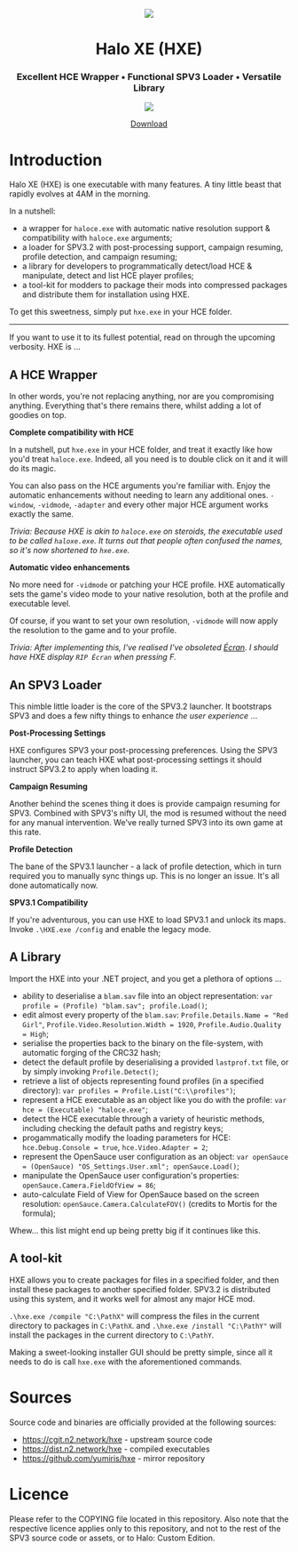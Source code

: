 <html>
    <p align="center">
        <img src="https://user-images.githubusercontent.com/10241434/57498646-40c70800-730f-11e9-9e20-edbb764df836.png">
    <p>
    <h1 align="center">
        Halo XE (HXE)
    </h1>
    <h3 align="center">
        Excellent HCE Wrapper • Functional SPV3 Loader • Versatile Library
    </h3>
    <p align="center">
        <img src="https://user-images.githubusercontent.com/10241434/57498544-d6ae6300-730e-11e9-9558-1072d5c7c48d.png">
    <p>
    <p align="center">
        <a href="https://dist.n2.network/hxe">
            Download
        </a>
    </p>
</html>

# Introduction

Halo XE (HXE) is one executable with many features. A tiny little beast that rapidly evolves at 4AM in the morning.

In a nutshell:

- a wrapper for `haloce.exe` with automatic native resolution support & compatibility with `haloce.exe` arguments;
- a loader for SPV3.2 with post-processing support, campaign resuming, profile detection, and campaign resuming;
- a library for developers to programmatically detect/load HCE & manipulate, detect and list HCE player profiles;
- a tool-kit for modders to package their mods into compressed packages and distribute them for installation using HXE.

To get this sweetness, simply put `hxe.exe` in your HCE folder.

---

If you want to use it to its fullest potential, read on through the upcoming verbosity. HXE is ...

## A HCE Wrapper

In other words, you're not replacing anything, nor are you compromising anything. Everything that's there remains there, whilst adding a lot of goodies on top.

**Complete compatibility with HCE**

In a nutshell, put `hxe.exe` in your HCE folder, and treat it exactly like how you'd treat `haloce.exe`. Indeed, all you need is to double click on it and it will do its magic.

You can also pass on the HCE arguments you're familiar with. Enjoy the automatic enhancements without needing to learn any additional ones. `-window`, `-vidmode`, `-adapter` and every other major HCE argument works exactly the same.

*Trivia: Because HXE is akin to `haloce.exe` on steroids, the executable used to be called `haloxe.exe`. It turns out that people often confused the names, so it's now shortened to `hxe.exe`.*

**Automatic video enhancements**

No more need for `-vidmode` or patching your HCE profile. HXE automatically sets the game's video mode to your native resolution, both at the profile and executable level.

Of course, if you want to set your own resolution, `-vidmode` will now apply the resolution to the game and to your profile.

*Trivia: After implementing this, I've realised I've obsoleted [Écran](https://github.com/yumiris/ecran). I should have HXE display `RIP Écran` when pressing F.*

## An SPV3 Loader

This nimble little loader is the core of the SPV3.2 launcher. It bootstraps SPV3 and does a few nifty things to enhance _the user experience_ ...

**Post-Processing Settings**

HXE configures SPV3 your post-processing preferences. Using the SPV3 launcher, you can teach HXE what post-processing settings it should instruct SPV3.2 to apply when loading it.

**Campaign Resuming**

Another behind the scenes thing it does is provide campaign resuming for SPV3. Combined with SPV3's nifty UI, the mod is resumed without the need for any manual intervention. We've really turned SPV3 into its own game at this rate.

**Profile Detection**

The bane of the SPV3.1 launcher - a lack of profile detection, which in turn required you to manually sync things up. This is no longer an issue. It's all done automatically now.

**SPV3.1 Compatibility**

If you're adventurous, you can use HXE to load SPV3.1 and unlock its maps. Invoke `.\HXE.exe /config` and enable the legacy mode.

## A Library

Import the HXE into your .NET project, and you get a plethora of options ...

- ability to deserialise a `blam.sav` file into an object representation: `var profile = (Profile) "blam.sav"; profile.Load()`;
- edit almost every property of the `blam.sav`: `Profile.Details.Name = "Red Girl"`, `Profile.Video.Resolution.Width = 1920`, `Profile.Audio.Quality = High`;
- serialise the properties back to the binary on the file-system, with automatic forging of the CRC32 hash;
- detect the default profile by deserialising a provided `lastprof.txt` file, or by simply invoking `Profile.Detect()`;
- retrieve a list of objects representing found profiles (in a specified directory): `var profiles = Profile.List("C:\\profiles")`;
- represent a HCE executable as an object like you do with the profile: `var hce = (Executable) "haloce.exe"`;
- detect the HCE executable through a variety of heuristic methods, including checking the default paths and registry keys;
- progammatically modify the loading parameters for HCE: `hce.Debug.Console = true`, `hce.Video.Adapter = 2`;
- represent the OpenSauce user configuration as an object: `var openSauce = (OpenSauce) "OS_Settings.User.xml"; openSauce.Load()`;
- manipulate the OpenSauce user configuration's properties: `openSauce.Camera.FieldOfView = 86`;
- auto-calculate Field of View for OpenSauce based on the screen resolution: `openSauce.Camera.CalculateFOV()` (credits to Mortis for the formula);

Whew... this list might end up being pretty big if it continues like this.

## A tool-kit

HXE allows you to create packages for files in a specified folder, and then install these packages to another specified folder. SPV3.2 is distributed using this system, and it works well for almost any major HCE mod.

`.\hxe.exe /compile "C:\PathX"` will compress the files in the current directory to packages in `C:\PathX`. and `.\hxe.exe /install "C:\PathY"` will install the packages in the current directory to `C:\PathY`.

Making a sweet-looking installer GUI should be pretty simple, since all it needs to do is call `hxe.exe` with the aforementioned commands.


# Sources

Source code and binaries are officially provided at the following
sources:

-   https://cgit.n2.network/hxe - upstream source code
-   https://dist.n2.network/hxe - compiled executables
-   https://github.com/yumiris/hxe - mirror repository

# Licence

Please refer to the COPYING file located in this repository. Also note
that the respective licence applies only to this repository, and not to
the rest of the SPV3 source code or assets, or to Halo: Custom Edition.